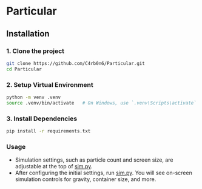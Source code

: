 # Particular

## Installation
### 1. Clone the project

```bash
git clone https://github.com/C4rb0n6/Particular.git
cd Particular
```
### 2. Setup Virtual Environment
```bash
python -m venv .venv
source .venv/bin/activate   # On Windows, use `.venv\Scripts\activate`
```
### 3. Install Dependencies
```bash
pip install -r requirements.txt
```
### Usage

* Simulation settings, such as particle count and screen size, are adjustable at the top of [sim.py](/sim.py).
* After configuring the initial settings, run [sim.py](/sim.py). You will see on-screen simulation controls for gravity, container size, and more.
